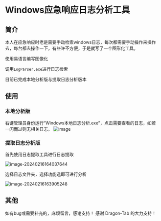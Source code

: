 # Windows应急响应日志分析工具

## 简介

本人在应急响应时老是需要手动检索windows日志，每次都需要手动操作来操作去，每台都去操作一下，有些许不方便，于是就写了一个图形化工具。

使用易语言编写图像化

调用`LogParser.exe`进行日志检索

目前已完成本地分析版与提取日志分析版本

## 使用

### 本地分析版

右键管理员身份运行“Windows本地日志分析.exe”，点击需要查看的日志，如若一闪而过则无相关日志。
![image](https://github.com/spaceman-911/WindowsLocalLogAnalysis/assets/59279289/3cef14d0-0eae-415e-bca0-79afe20b52c2)

### 提取日志分析版

首先使用日志提取工具进行日志提取

![image-20240216164037644](https://md-img-1300568413.cos.ap-guangzhou.myqcloud.com/img/image-20240216164037644.png)

选择日志文件夹，选择功能选即可进行分析

![image-20240216163905248](https://md-img-1300568413.cos.ap-guangzhou.myqcloud.com/img/image-20240216163905248.png)






## 其他

如有bug或需要补充的，麻烦留言，感谢支持！
感谢 Dragon-Tab 的大力支持！
